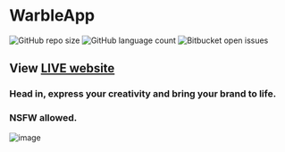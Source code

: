 # WarbleApp

![GitHub repo size](https://img.shields.io/github/repo-size/abdeljalil-salhi/WarbleApp?style=for-the-badge)
![GitHub language count](https://img.shields.io/github/languages/count/abdeljalil-salhi/WarbleApp?style=for-the-badge)
![Bitbucket open issues](https://img.shields.io/bitbucket/issues/abdeljalil-salhi/WarbleApp?style=for-the-badge)

## View [LIVE website](https://warble-c9dde.web.app/)

### Head in, express your creativity and bring your brand to life.

### NSFW allowed.

![image](https://user-images.githubusercontent.com/65598953/157531344-b9f7dc80-5e80-420b-b649-dc8a775e1ece.png)

